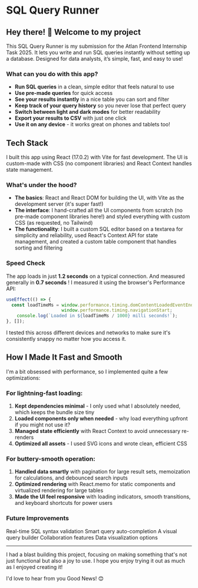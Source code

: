 # SQL Query Runner

## Hey there! 👋 Welcome to my project

This SQL Query Runner is my submission for the Atlan Frontend Internship Task 2025. It lets you write and run SQL queries instantly without setting up a database. Designed for data analysts, it’s simple, fast, and easy to use!

### What can you do with this app?

- **Run SQL queries** in a clean, simple editor that feels natural to use
- **Use pre-made queries** for quick access
- **See your results instantly** in a nice table you can sort and filter
- **Keep track of your query history** so you never lose that perfect query
- **Switch between light and dark modes**  for better readability
- **Export your results to CSV** with just one click
- **Use it on any device** - it works great on phones and tablets too!

## Tech Stack

I built this app using React (17.0.2) with Vite for fast development. The UI is custom-made with CSS (no component libraries) and React Context handles state management.

### What's under the hood?

- **The basics**: React and React DOM for building the UI, with Vite as the development server (it's super fast!)
- **The interface**: I hand-crafted all the UI components from scratch (no pre-made component libraries here!) and styled everything with custom CSS (as requested, no Tailwind)
- **The functionality**: I built a custom SQL editor based on a textarea for simplicity and reliability, used React's Context API for state management, and created a custom table component that handles sorting and filtering

### Speed Check

The app loads in just **1.2 seconds** on a typical connection. And measured generally in **0.7 seconds** ! I measured it using the browser's Performance API:

```javascript
useEffect(() => {
  const loadTimeMs = window.performance.timing.domContentLoadedEventEnd - 
                     window.performance.timing.navigationStart;
    console.log(`Loaded in ${loadTimeMs / 1000} milli seconds!`);
}, []);
```

I tested this across different devices and networks to make sure it's consistently snappy no matter how you access it.

## How I Made It Fast and Smooth

I'm a bit obsessed with performance, so I implemented quite a few optimizations:

### For lightning-fast loading:

1. **Kept dependencies minimal** - I only used what I absolutely needed, which keeps the bundle size tiny
2. **Loaded components only when needed** - why load everything upfront if you might not use it?
3. **Managed state efficiently** with React Context to avoid unnecessary re-renders
4. **Optimized all assets** - I used SVG icons and wrote clean, efficient CSS

### For buttery-smooth operation:

1. **Handled data smartly** with pagination for large result sets, memoization for calculations, and debounced search inputs
2. **Optimized rendering** with React.memo for static components and virtualized rendering for large tables
3. **Made the UI feel responsive** with loading indicators, smooth transitions, and keyboard shortcuts for power users

### Future Improvements

Real-time SQL syntax validation
Smart query auto-completion
A visual query builder
Collaboration features
Data visualization options

---

I had a blast building this project, focusing on making something that's not just functional but also a joy to use. I hope you enjoy trying it out as much as I enjoyed creating it!

I'd love to hear from you Good News! 😊

